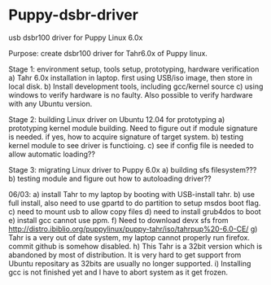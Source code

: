 # Puppy-dsbr-driver
usb dsbr100 driver for Puppy Linux 6.0x


Purpose: create dsbr100 driver for Tahr6.0x of Puppy linux.

Stage 1:  environment setup, tools setup, prototyping, hardware verification
a) Tahr 6.0x installation in laptop. first using USB/iso image, then store in local disk.
b) Install development tools, including gcc/kernel source
c) using windows to verify hardware is no faulty. Also possible to verify hardware with any Ubuntu version.



Stage 2: building Linux driver on Ubuntu 12.04 for prototyping
a) prototyping kernel module building. Need to figure out if module signature is needed. if yes, how to acquire signature of target system.
b) testing kernel module to see driver is functioing. 
c) see if config file is needed to allow automatic loading??

Stage 3: migrating Linux driver to Puppy 6.0x
a) building sfs filesystem???
b) testing module and figure out how to autoloading driver??


06/03:
a) install Tahr to my laptop by booting with USB-install tahr.
b) use full install, also need to use gpartd to do partition to setup msdos boot flag.
c) need to mount usb to allow copy files
d) need to install grub4dos to boot
e) install gcc cannot use ppm. 
f) Need to download devx sfs from http://distro.ibiblio.org/puppylinux/puppy-tahr/iso/tahrpup%20-6.0-CE/
g) Tahr is a very out of date system, my laptop cannot properly run firefox. commit github is somehow disabled.
h) This Tahr is a 32bit version which is abandoned by most of distribution. It is very hard to get support from Ubuntu repositary as 32bits are usually no longer supported.
i) Installing gcc is not finished yet and I have to abort system as it get frozen.

